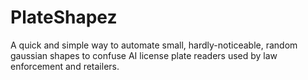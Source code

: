 # PlateShapez
A quick and simple way to automate small, hardly-noticeable, random gaussian shapes to confuse AI license plate readers used by law enforcement and retailers. 
